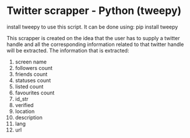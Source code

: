 # Twitter scrapper - Python (tweepy)

install tweepy to use this script. It can be done using:
pip install tweepy

This scrapper is created on the idea that the user has to supply a twitter handle and all the corresponding information related to that twitter handle will be extracted.
The information that is extracted:
1. screen name
2. followers count
3. friends count
4. statuses count
5. listed count
6. favourites count
7. id_str
8. verified
9. location
10. description
11. lang
12. url